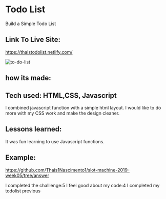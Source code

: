 #  Todo List

 Build a Simple Todo List

## Link To Live Site:

https://thaistodolist.netlify.com/

![to-do-list](todolist.png)

## how its made:

## Tech used: HTML,CSS, Javascript

I combined javascript function with a simple html layout. I would like to do more with my CSS work and make the design cleaner.

## Lessons learned:
It was fun learning to use Javascript functions.

## Example:
https://github.com/Thais1Nascimento1/slot-machine-2019-week05/tree/answer



I completed the challlenge:5
I feel good about my code:4
I completed my todolist previous


